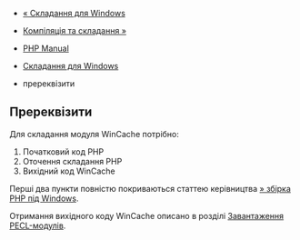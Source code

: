 - [« Складання для Windows](wincache.win32build.md)
- [Компіляція та складання »](wincache.win32build.building.md)

- [PHP Manual](index.md)
- [Складання для Windows](wincache.win32build.md)
- пререквізити

## Пререквізити

Для складання модуля WinCache потрібно:

1. Початковий код PHP
2. Оточення складання PHP
3. Вихідний код WinCache

Перші два пункти повністю покриваються статтею керівництва [» збірка
PHP під
Windows](https://wiki.php.net/internals/windows/stepbystepbuild).

Отримання вихідного коду WinCache описано в розділі [Завантаження
PECL-модулів](install.pecl.downloads.md).
